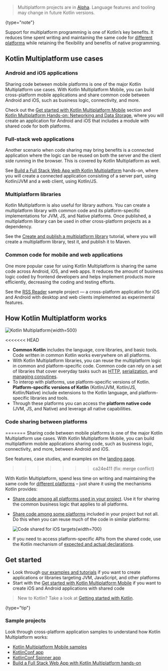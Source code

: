 [//]: # (title: Kotlin Multiplatform)
[//]: # (description: Kotlin Multiplatform allows creating cross-platform apps for desktop, web, and mobile devices.
Share application logic while keeping native user experience.)

> Multiplatform projects are in [Alpha](components-stability.md). Language features and tooling may change in future Kotlin versions.
>
{type="note"}

Support for multiplatform programming is one of Kotlin’s key benefits. It reduces time spent writing and maintaining the
 same code for [different platforms](mpp-supported-platforms.md) while retaining the flexibility and benefits of native programming. 

## Kotlin Multiplatform use cases

### Android and iOS applications

Sharing code between mobile platforms is one of the major Kotlin Multiplatform use cases. With Kotlin Multiplatform Mobile,
you can build cross-platform mobile applications and share common code between Android and iOS, such as business logic, connectivity,
and more.

Check out the [Get started with Kotlin Multiplatform Mobile](https://kotlinlang.org/lp/mobile/) section and
[Kotlin Multiplatform Hands-on: Networking and Data Storage](https://play.kotlinlang.org/hands-on/Networking%20and%20Data%20Storage%20with%20Kotlin%20Multiplatfrom%20Mobile/01_Introduction),
where you will create an application for Android and iOS that includes a module with shared code for both platforms.

### Full-stack web applications

Another scenario when code sharing may bring benefits is a connected application where the logic can be
reused on both the server and the client side running in the browser. This is covered by Kotlin
Multiplatform as well.

See [Build a Full Stack Web App with Kotlin Multiplatform](https://play.kotlinlang.org/hands-on/Full%20Stack%20Web%20App%20with%20Kotlin%20Multiplatform/01_Introduction)
hands-on, where you will create a connected application consisting of a server part, using Kotlin/JVM and a web client,
using Kotlin/JS.

### Multiplatform libraries

Kotlin Multiplatform is also useful for library authors. You can create a multiplatform library with common code and its
platform-specific implementations for JVM, JS, and Native platforms. Once published, a multiplatform library can be used
in other cross-platform projects as a dependency.

See the [Create and publish a multiplatform library](multiplatform-library.md) tutorial, where you will create
a multiplatform library, test it, and publish it to Maven.

### Common code for mobile and web applications

One more popular case for using Kotlin Multiplatform is sharing the same code across Android, iOS, and web apps. It
reduces the amount of business logic coded by frontend developers and helps implement products more efficiently,
decreasing the coding and testing efforts.

See the [RSS Reader](https://github.com/Kotlin/kmm-production-sample/tree/c6a0d9182802490d17729ae634fb59268f68a447) sample
project — a cross-platform application for iOS and Android with desktop and web clients implemented as experimental features.

## How Kotlin Multiplatform works

![Kotlin Multiplatform](kotlin-multiplatform.png){width=500}

<<<<<<< HEAD
* **Common Kotlin** includes the language, core libraries, and basic tools. Code written in common Kotlin works 
everywhere on all platforms.
* With Kotlin Multiplatform libraries, you can reuse the multiplatform logic in common and platform-specific code. 
Common code can rely on a set of libraries that cover everyday tasks such as [HTTP](https://ktor.io/clients/http-client/multiplatform.html), [serialization](https://github.com/Kotlin/kotlinx.serialization), and [managing 
coroutines](https://github.com/Kotlin/kotlinx.coroutines).
* To interop with platforms, use platform-specific versions of Kotlin. **Platform-specific versions of Kotlin** 
(Kotlin/JVM, Kotlin/JS, Kotlin/Native) include extensions to the Kotlin language, and platform-specific libraries and tools. 
* Through these platforms you can access the **platform native code** (JVM, JS, and Native) and leverage all native
 capabilities.

### Code sharing between platforms
=======
Sharing code between mobile platforms is one of the major Kotlin Multiplatform use cases. With Kotlin Multiplatform Mobile, 
you can build multiplatform mobile applications sharing code, such as business logic, connectivity, 
and more, between Android and iOS.

See features, case studies, and examples on the [landing page](https://kotlinlang.org/lp/mobile/).
>>>>>>> ca24e411 (fix: merge conflict)

With Kotlin Multiplatform, spend less time on writing and maintaining the same code for [different platforms](mpp-supported-platforms.md)
 – just share it using the mechanisms Kotlin provides:

* [Share code among all platforms used in your project](mpp-share-on-platforms.md#share-code-on-all-platforms). Use it for sharing the common 
business logic that applies to all platforms.

* [Share code among some platforms](mpp-share-on-platforms.md#share-code-on-similar-platforms) included in your project but not all. Do this 
when you can reuse much of the code in similar platforms:

    ![Code shared for iOS targets](kotlin-multiplatofrm-hierarchical-structure.png){width=700}

* If you need to access platform-specific APIs from the shared code, use the Kotlin mechanism of [expected and actual 
declarations](mpp-connect-to-apis.md).

## Get started

* Look through [our examples and tutorials](mpp-share-on-platforms.md) if you want to create applications or libraries targeting JVM, JavaScript, and other platforms
* Start with the [Get started with Kotlin Multiplatform Mobile](multiplatform-mobile-getting-started.md) if you want to create iOS and Android applications with shared code

> New to Kotlin? Take a look at [Getting started with Kotlin](getting-started.md).
>
{type="tip"}

### Sample projects

Look through cross-platform application samples to understand how Kotlin Multiplatform works:

* [Kotlin Multiplatform Mobile samples](multiplatform-mobile-samples.md)
* [KotlinConf app](https://github.com/JetBrains/kotlinconf-app)
* [KotlinConf Spinner app](https://github.com/jetbrains/kotlinconf-spinner)
* [Build a Full Stack Web App with Kotlin Multiplatform hands-on](https://play.kotlinlang.org/hands-on/Full%20Stack%20Web%20App%20with%20Kotlin%20Multiplatform/01_Introduction)
